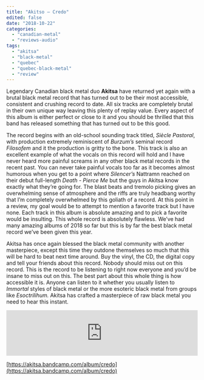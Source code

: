 ```yaml
---
title: "Akitso – Credo"
edited: false
date: "2018-10-22"
categories:
  - "canadian-metal"
  - "reviews-audio"
tags:
  - "akitsa"
  - "black-metal"
  - "quebec"
  - "quebec-black-metal"
  - "review"
---
```


Legendary Canadian black metal duo **Akitsa** have returned yet again with a brutal black metal record that has turned out to be their most accessible, consistent and crushing record to date. All six tracks are completely brutal in their own unique way leaving this plenty of replay value. Every aspect of this album is either perfect or close to it and you should be thrilled that this band has released something that has turned out to be this good.

The record begins with an old-school sounding track titled, _Siècle Pastoral_, with production extremely reminiscent of _Burzum’s_ seminal record _Filosofem_ and it the production is gritty to the bone. This track is also an excellent example of what the vocals on this record will hold and I have never heard more painful screams in any other black metal records in the recent past. You can never take painful vocals too far as it becomes almost humorous when you get to a point where _Silencer’s_ Nattramn reached on their debut full-length _Death - Pierce Me_ but the guys in Akitsa know exactly what they’re going for. The blast beats and tremolo picking gives an overwhelming sense of atmosphere and the riffs are truly headbang worthy that I’m completely overwhelmed by this goliath of a record. At this point in a review, my goal would be to attempt to mention a favorite track but I have none. Each track in this album is absolute amazing and to pick a favorite would be insulting. This whole record is absolutely flawless. We’ve had many amazing albums of 2018 so far but this is by far the best black metal record we’ve been given this year.

Akitsa has once again blessed the black metal community with another masterpiece, except this time they outdone themselves so much that this will be hard to beat next time around. Buy the vinyl, the CD, the digital copy and tell your friends about this record. Nobody should miss out on this record. This is the record to be listening to right now everyone and you’d be insane to miss out on this. The best part about this whole thing is how accessible it is. Anyone can listen to it whether you usually listen to _Immortal_ styles of black metal or the more esoteric black metal from groups like _Esoctrilihum._ Akitsa has crafted a masterpiece of raw black metal you need to hear this instant.

<iframe style="border: 0; width: 100%; height: 120px;" src="https://bandcamp.com/EmbeddedPlayer/album=3983821113/size=large/bgcol=ffffff/linkcol=0687f5/tracklist=false/artwork=small/transparent=true/" seamless=""><a href="http://akitsa.bandcamp.com/album/credo">Credo by AKITSA</a></iframe>

[https://akitsa.bandcamp.com/album/credo](https://akitsa.bandcamp.com/album/credo)
